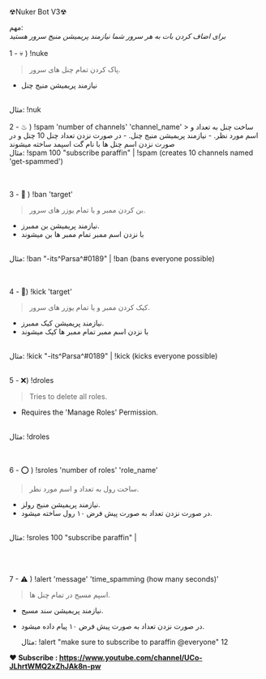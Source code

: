☢Nuker Bot V3☢

مهم:
<br>
*برای اضاف کردن بات به هر سرور شما نیازمند پریمیشن منیج سرور هستید*
<br><br>
1 - 💀 ) !nuke 
> پاک کردن تمام چنل های سرور.
- نیازمند پریمیشن منیج چنل
<br>
	مثال:
!nuk
<br><br>
2 - ♨ ) !spam 'number of channels' 'channel_name'
> ساخت چنل به تعداد و اسم مورد نظر.
- نیازمند پریمیشن منیج چنل.
- در صورت نزدن تعداد چنل 10 چنل و در صورت نزدن اسم چنل ها با نام گت اسپمد ساخته میشوند
<br>
	مثال:
!spam 100 "subscribe paraffin" | 
!spam (creates 10 channels named 'get-spammed')

<br><br>
3 - 🛑 ) !ban 'target'
> بن کردن ممبر و یا تمام یوزر های سرور.
- نیازمند پریمیشن بن ممبرز.
- با نزدن اسم ممبر تمام ممبر ها بن میشوند

<br>
	مثال:
!ban "-its^Parsa^#0189" | 
!ban (bans everyone possible)

<br><br>
4 - 📛) !kick 'target'
> کیک کردن ممبر  و یا تمام یوزر های سرور.
- نیازمند پریمیشن کیک ممبرز.
- با نزدن اسم ممبر تمام ممبر ها کیک میشوند
<br>
	مثال:
!kick "-its^Parsa^#0189" | 
!kick (kicks everyone possible)
<br><br>

5 - ❌) !droles
> Tries to delete all roles.
- Requires the 'Manage Roles' Permission.

<br>
	مثال:
!droles

<br><br>
6 - ⭕ ) !sroles 'number of roles' 'role_name'
> ساخت رول به تعداد و اسم مورد نظر.
- نیازمند پریمیشن منیج رولز.
- در صورت نزدن تعداد به صورت پیش فرض ۱۰ رول ساخته میشود.
<br>
	مثال:
!sroles 100 "subscribe paraffin" |
<br><br><br><br>

7 - ⚠ ) !alert 'message' 'time_spamming (how many seconds)'
> اسپم مسیج در تمام چنل ها.
- نیازمند پریمیشن سند مسیج.
- در صورت نزدن تعداد به صورت پیش فرض ۱۰ پیام داده میشود.

	مثال:
!alert "make sure to subscribe to paraffin @everyone" 12 

**❤ Subscribe : https://www.youtube.com/channel/UCo-JLhrtWMQ2xZhJAk8n-pw**

